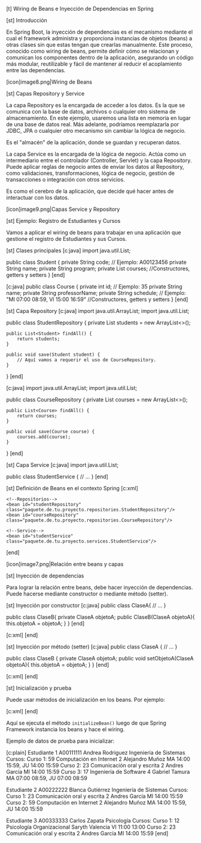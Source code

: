 [t] Wiring de Beans e Inyección de Dependencias en Spring

[st] Introducción

En Spring Boot, la inyección de dependencias es el mecanismo mediante el cual el framework administra y proporciona instancias de objetos (beans) a otras clases sin que estas tengan que crearlas manualmente. Este proceso, conocido como wiring de beans, permite definir cómo se relacionan y comunican los componentes dentro de la aplicación, asegurando un código más modular, reutilizable y fácil de mantener al reducir el acoplamiento entre las dependencias.

[icon]image8.png|Wiring de Beans

[st] Capas Repository y Service

La capa Repository es la encargada de acceder a los datos. Es la que se comunica con la base de datos, archivos o cualquier otro sistema de almacenamiento. En este ejemplo, usaremos una lista en memoria en lugar de una base de datos real. Más adelante, podríamos reemplazarla por JDBC, JPA o cualquier otro mecanismo sin cambiar la lógica de negocio.

Es el "almacén" de la aplicación, donde se guardan y recuperan datos.

La capa Service es la encargada de la lógica de negocio. Actúa como un intermediario entre el controlador (Controller, Servlet) y la capa Repository. Puede aplicar reglas de negocio antes de enviar los datos al Repository, como validaciones, transformaciones, lógica de negocio, gestión de transacciones o integración con otros servicios.

Es como el cerebro de la aplicación, que decide qué hacer antes de interactuar con los datos.

[icon]image9.png|Capas Service y Repository

[st] Ejemplo: Registro de Estudiantes y Cursos

Vamos a aplicar el wiring de beans para trabajar en una aplicación que gestione el registro de Estudiantes y sus Cursos.

[st] Clases principales
[c:java]
import java.util.List;

public class Student {
    private String code; // Ejemplo: A00123456
    private String name;
    private String program;
    private List<Course> courses;
    //Constructores, getters y setters
}
[end]

[c:java]
public class Course {
    private int id; // Ejemplo: 35
    private String name;
    private String professorName;
    private String schedule; // Ejemplo: "MI 07:00 08:59, VI 15:00 16:59"
    //Constructores, getters y setters
}
[end]

[st] Capa Repository
[c:java]
import java.util.ArrayList;
import java.util.List;

public class StudentRepository {
    private List<Student> students = new ArrayList<>();

    public List<Student> findAll() {
        return students;
    }

    public void save(Student student) {
        // Aquí vamos a requerir el uso de CourseRepository.
    }
}
[end]

[c:java]
import java.util.ArrayList;
import java.util.List;

public class CourseRepository {
    private List<Course> courses = new ArrayList<>();

    public List<Course> findAll() {
        return courses;
    }

    public void save(Course course) {
        courses.add(course);
    }
}
[end]

[st] Capa Service
[c:java]
import java.util.List;

public class StudentService {
    // ...
}
[end]

[st] Definición de Beans en el contexto Spring
[c:xml]
<beans xmlns="http://www.springframework.org/schema/beans"
       xmlns:xsi="http://www.w3.org/2001/XMLSchema-instance"
       xsi:schemaLocation="http://www.springframework.org/schema/beans
           http://www.springframework.org/schema/beans/spring-beans.xsd">

    <!--Repositorios-->
    <bean id="studentRepository" class="paquete.de.tu.proyecto.repositories.StudentRepository"/>
    <bean id="courseRepository" class="paquete.de.tu.proyecto.repositories.CourseRepository"/>

    <!--Service-->
    <bean id="studentService" class="paquete.de.tu.proyecto.services.StudentService"/>

</beans>
[end]

[icon]image7.png|Relación entre beans y capas

[st] Inyección de dependencias

Para lograr la relación entre beans, debe hacer inyección de dependencias. Puede hacerse mediante constructor o mediante método (setter).

[st] Inyección por constructor
[c:java]
public class ClaseA{
    // ...
}

public class ClaseB{
    private ClaseA objetoA;
    public ClaseB(ClaseA objetoA){
        this.objetoA = objetoA;
    }
}
[end]

[c:xml]
<bean id="objetoA" class="ClaseA"/>
<bean id="objetoB" class="ClaseB">
    <constructor-arg ref="objetoA"/>
</bean>
[end]

[st] Inyección por método (setter)
[c:java]
public class ClaseA {
    // ...
}

public class ClaseB {
    private ClaseA objetoA;
    public void setObjetoA(ClaseA objetoA){
        this.objetoA = objetoA;
    }
}
[end]

[c:xml]
<bean id="objetoA" class="ClaseA"/>
<bean id="objetoB" class="ClaseB">
    <property name="objetoA" ref="objetoA"/>
</bean>
[end]

[st] Inicialización y prueba

Puede usar métodos de inicialización en los beans. Por ejemplo:

[c:xml]
<bean id="objetoA" class="MiClaseA" init-method="initializeBean">
    <constructor-arg ref="objetoB"/>
</bean>
[end]

Aquí se ejecuta el método `initializeBean()` luego de que Spring Framework instancia los beans y hace el wiring.


Ejemplo de datos de prueba para inicializar:

[c:plain]
Estudiante 1
    A00111111 
    Andrea Rodriguez
    Ingeniería de Sistemas
    Cursos:
        Curso 1:
            59
            Computación en Internet 2
            Alejandro Muñoz
            MA 14:00 15:59, JU 14:00 15:59
        Curso 2:
            23
            Comunicación oral y escrita 2
            Andres García
            MI 14:00 15:59
        Curso 3:
            17
            Ingeniería de Software 4
            Gabriel Tamura
            MA 07:00 08:59, JU 07:00 08:59

Estudiante 2
    A00222222
    Blanca Gutiérrez
    Ingeniería de Sistemas
    Cursos:
        Curso 1:
            23
            Comunicación oral y escrita 2
            Andres García
            MI 14:00 15:59
        Curso 2:
            59
            Computación en Internet 2
            Alejandro Muñoz
            MA 14:00 15:59, JU 14:00 15:59

Estudiante 3
    A00333333
    Carlos Zapata
    Psicología
    Cursos:
        Curso 1:
            12
            Psicología Organizacional
            Saryth Valencia
            VI 11:00 13:00
        Curso 2:
            23
            Comunicación oral y escrita 2
            Andres García
            MI 14:00 15:59
[end]